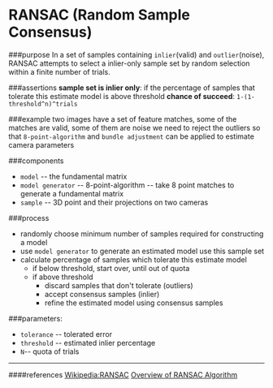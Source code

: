**RANSAC** (Random Sample Consensus)
===

###purpose
In a set of samples containing `inlier`(valid) and `outlier`(noise),  RANSAC attempts to select a inlier-only sample set by random selection within a finite number of trials.

###assertions
**sample set is inlier only**:  if the percentage of samples that tolerate this estimate model is above threshold
**chance of succeed**: `1-(1-threshold^n)^trials`


###example
two images have a set of feature matches, some of the matches are valid, some of them are noise
we need to reject the outliers so that `8-point-algorithm` and `bundle adjustment` can be applied to estimate camera parameters


###components

 - `model` -- the fundamental matrix
 - `model generator` -- 8-point-algorithm -- take 8 point matches to generate a fundamental matrix
 - `sample` -- 3D point and their projections on two cameras


###process

 - randomly choose minimum number of samples required for constructing a model
 - use `model generator` to generate an estimated model use this sample set
 - calculate percentage of samples which tolerate this estimate model
   - if below threshold, start over, until out of quota
   - if above threshold
     - discard samples that don't tolerate (outliers)
     - accept consensus samples (inlier) 
     - refine the estimated model using consensus samples
 

###parameters:

 - `tolerance` -- tolerated error
 - `threshold` -- estimated inlier percentage
 - `N`-- quota of trials

---

####references
[Wikipedia:RANSAC](http://en.wikipedia.org/wiki/RANSAC)
[Overview of RANSAC Algorithm](http://www.cse.yorku.ca/~kosta/CompVis_Notes/ransac.pdf)